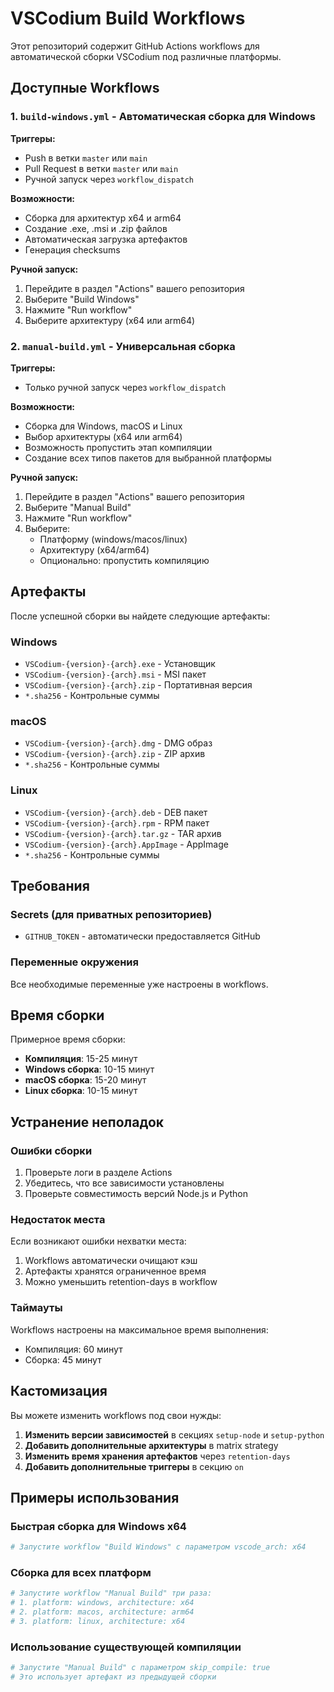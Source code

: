 # VSCodium Build Workflows

Этот репозиторий содержит GitHub Actions workflows для автоматической сборки VSCodium под различные платформы.

## Доступные Workflows

### 1. `build-windows.yml` - Автоматическая сборка для Windows

**Триггеры:**
- Push в ветки `master` или `main`
- Pull Request в ветки `master` или `main`
- Ручной запуск через `workflow_dispatch`

**Возможности:**
- Сборка для архитектур x64 и arm64
- Создание .exe, .msi и .zip файлов
- Автоматическая загрузка артефактов
- Генерация checksums

**Ручной запуск:**
1. Перейдите в раздел "Actions" вашего репозитория
2. Выберите "Build Windows"
3. Нажмите "Run workflow"
4. Выберите архитектуру (x64 или arm64)

### 2. `manual-build.yml` - Универсальная сборка

**Триггеры:**
- Только ручной запуск через `workflow_dispatch`

**Возможности:**
- Сборка для Windows, macOS и Linux
- Выбор архитектуры (x64 или arm64)
- Возможность пропустить этап компиляции
- Создание всех типов пакетов для выбранной платформы

**Ручной запуск:**
1. Перейдите в раздел "Actions" вашего репозитория
2. Выберите "Manual Build"
3. Нажмите "Run workflow"
4. Выберите:
   - Платформу (windows/macos/linux)
   - Архитектуру (x64/arm64)
   - Опционально: пропустить компиляцию

## Артефакты

После успешной сборки вы найдете следующие артефакты:

### Windows
- `VSCodium-{version}-{arch}.exe` - Установщик
- `VSCodium-{version}-{arch}.msi` - MSI пакет
- `VSCodium-{version}-{arch}.zip` - Портативная версия
- `*.sha256` - Контрольные суммы

### macOS
- `VSCodium-{version}-{arch}.dmg` - DMG образ
- `VSCodium-{version}-{arch}.zip` - ZIP архив
- `*.sha256` - Контрольные суммы

### Linux
- `VSCodium-{version}-{arch}.deb` - DEB пакет
- `VSCodium-{version}-{arch}.rpm` - RPM пакет
- `VSCodium-{version}-{arch}.tar.gz` - TAR архив
- `VSCodium-{version}-{arch}.AppImage` - AppImage
- `*.sha256` - Контрольные суммы

## Требования

### Secrets (для приватных репозиториев)
- `GITHUB_TOKEN` - автоматически предоставляется GitHub

### Переменные окружения
Все необходимые переменные уже настроены в workflows.

## Время сборки

Примерное время сборки:
- **Компиляция**: 15-25 минут
- **Windows сборка**: 10-15 минут
- **macOS сборка**: 15-20 минут  
- **Linux сборка**: 10-15 минут

## Устранение неполадок

### Ошибки сборки
1. Проверьте логи в разделе Actions
2. Убедитесь, что все зависимости установлены
3. Проверьте совместимость версий Node.js и Python

### Недостаток места
Если возникают ошибки нехватки места:
1. Workflows автоматически очищают кэш
2. Артефакты хранятся ограниченное время
3. Можно уменьшить retention-days в workflow

### Таймауты
Workflows настроены на максимальное время выполнения:
- Компиляция: 60 минут
- Сборка: 45 минут

## Кастомизация

Вы можете изменить workflows под свои нужды:

1. **Изменить версии зависимостей** в секциях `setup-node` и `setup-python`
2. **Добавить дополнительные архитектуры** в matrix strategy
3. **Изменить время хранения артефактов** через `retention-days`
4. **Добавить дополнительные триггеры** в секцию `on`

## Примеры использования

### Быстрая сборка для Windows x64
```bash
# Запустите workflow "Build Windows" с параметром vscode_arch: x64
```

### Сборка для всех платформ
```bash
# Запустите workflow "Manual Build" три раза:
# 1. platform: windows, architecture: x64
# 2. platform: macos, architecture: arm64  
# 3. platform: linux, architecture: x64
```

### Использование существующей компиляции
```bash
# Запустите "Manual Build" с параметром skip_compile: true
# Это использует артефакт из предыдущей сборки
```
